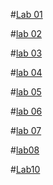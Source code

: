 #[Lab 01](https://github.com/2303A51638/AIML-LAB/blob/main/LAB_1.ipynb)

#[lab 02](https://github.com/2303A51638/AIML-LAB/blob/main/LAB_2.ipynb)

#[lab 03](https://github.com/2303A51638/AIML-LAB/blob/main/LAB_3.ipynb)

#[lab 04](https://github.com/2303A51638/AIML-LAB/blob/main/LAB_4.ipynb)

#[lab 05](https://github.com/2303A51638/AIML-LAB/blob/main/LAB_5.ipynb)

#[lab 06](https://github.com/2303A51638/AIML-LAB/blob/main/AIML%20LAB06.ipynb)

#[lab 07](https://github.com/2303A51638/AIML-LAB/blob/main/Lab%2007.ipynb)
 
#[lab08]( https://github.com/2303A51638/AIML-LAB/blob/main/Untitled16.ipynb)

#[Lab10](https://github.com/2303A51638/AIML-LAB/blob/main/AIML%20LAB10.ipynb)
